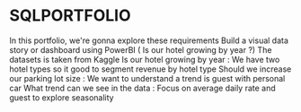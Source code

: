 # SQLPORTFOLIO
In this portfolio, we're gonna explore these requirements 
Build a visual data story or dashboard using PowerBI ( Is our hotel growing by year ?)
The datasets is taken from Kaggle 
Is our hotel growing by year : We have two hotel types so it good to segment revenue by hotel type
Should we increase our parking lot size : We want to understand a trend is guest with personal car
What trend can we see in the data : Focus on average daily rate and guest to explore seasonality
